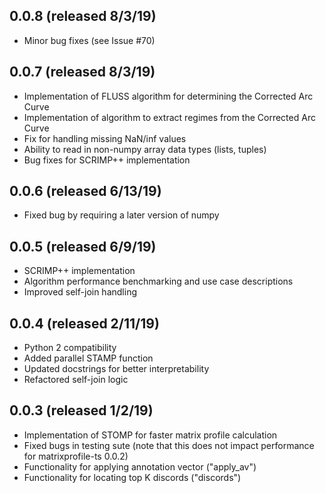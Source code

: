 ## 0.0.8 (released 8/3/19)
- Minor bug fixes (see Issue #70)

## 0.0.7 (released 8/3/19)
- Implementation of FLUSS algorithm for determining the Corrected Arc Curve
- Implementation of algorithm to extract regimes from the Corrected Arc Curve
- Fix for handling missing NaN/inf values
- Ability to read in non-numpy array data types (lists, tuples)
- Bug fixes for SCRIMP++ implementation


## 0.0.6 (released 6/13/19)
- Fixed bug by requiring a later version of numpy

## 0.0.5 (released 6/9/19)
- SCRIMP++ implementation
- Algorithm performance benchmarking and use case descriptions
- Improved self-join handling


## 0.0.4 (released 2/11/19)
- Python 2 compatibility
- Added parallel STAMP function
- Updated docstrings for better interpretability
- Refactored self-join logic

## 0.0.3 (released 1/2/19)
- Implementation of STOMP for faster matrix profile calculation
- Fixed bugs in testing sute (note that this does not impact performance for matrixprofile-ts 0.0.2)
- Functionality for applying annotation vector ("apply_av")
- Functionality for locating top K discords ("discords")
